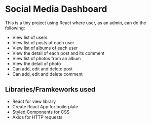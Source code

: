 # Social Media Dashboard

This is a tiny project using React where user, as an admin, can do the following:
* View list of users
* View list of posts of each user
* View list of albums of each user
* View the detail of each post and its comment
* View list of photos from an album
* View the detail of photo
* Can add, edit and delete post
* Can add, edit and delete comment

## Libraries/Framkeworks used

* React for view library
* Create React App for boilerplate
* Styled Components for CSS
* Axios for HTTP requests